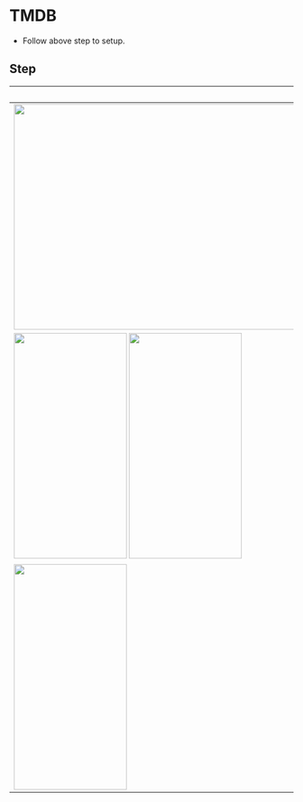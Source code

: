 # TMDB

- Follow above step to setup.
 
## Step

| Pic | Discription |
| --- | ----------- |
| <img src="https://user-images.githubusercontent.com/26586409/186481774-98cfb93d-c9ff-420e-9a57-7dc155ecd855.png" width="1600" height="400" /> | Update your local.properties files with your api key & accountID. Then build the APK. Install APK. |
| <img src="https://user-images.githubusercontent.com/26586409/186483971-4f2fd925-e78e-4513-b62c-dae85ca8aaf2.png" width="200" height="400" /> <img src="https://user-images.githubusercontent.com/26586409/186484264-c00187cf-cea2-4335-9f89-d820327c6096.jpg" width="200" height="400" />  | Click menu -> GetToken, then you'll be navigate to a brower. Approve the api permission in order to generate an legitimate session id. |
| <img src="https://user-images.githubusercontent.com/26586409/186484145-812acd15-43e7-4e9e-9473-dbf954a70fb8.png" width="200" height="400" /> | After agree the permission, click menu->MakeSession. This will generate a session id and app use the session key to gain your favorite movies. Note that: Favorite Button is useful only when session id had been successfully generated. |



